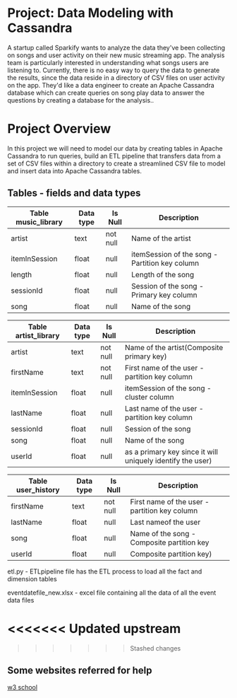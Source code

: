 # Project: Data Modeling with Cassandra
A startup called Sparkify wants to analyze the data they've been collecting on songs and user activity on their new music streaming app. The analysis team is particularly interested in understanding what songs users are listening to. Currently, there is no easy way to query the data to generate the results, since the data reside in a directory of CSV files on user activity on the app. They'd like a data engineer to create an Apache Cassandra database which can create queries on song play data to answer the questions by creating a database for the analysis..

# Project Overview
In this project we will need to model our data by creating tables in Apache Cassandra to run queries, build an ETL pipeline that transfers data from a set of CSV files within a directory to create a streamlined CSV file to model and insert data into Apache Cassandra tables.

## Tables - fields and data types

|Table music_library| Data type | Is Null | Description|
|-------------|-----------|----------|-----------|
|artist| text | not null |Name of the artist|
|itemInSession  | float | null | itemSession of the song - Partition key column|
|length | float | null | Length of the song|
|sessionId | float | null | Session of the song -Primary key column|
|song | float | null | Name of the song|

|Table artist_library| Data type | Is Null | Description|
|-------------|-----------|----------|-----------|
|artist| text | not null | Name of the artist(Composite primary key)|
|firstName | text | not null | First name of the user - partition key column|
|itemInSession  | float | null | itemSession of the song - cluster column|
|lastName | float | null | Last name of the user - partition key column|
|sessionId | float | null | Session of the song|
|song | float | null | Name of the song|
|userId | float | null | as a primary key since it will uniquely identify the user)|

|Table user_history| Data type | Is Null | Description|
|-------------|-----------|----------|-----------|
|firstName | text | not null | First name of the user - partition key column |
|lastName | float | null | Last nameof the user|
|song | float | null | Name of the song - Composite partition key |
|userId | float | null | Composite partition key)|


etl.py - ETLpipeline file has the ETL process to load all the fact and dimension tables

eventdatefile_new.xlsx - excel file containing all the data of all the event data files 

<<<<<<< Updated upstream
=======

>>>>>>> Stashed changes
## Some websites referred for help

[w3 school](www.w3schools.com)

